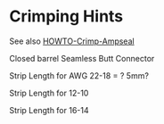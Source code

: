 # Crimping Hints

See also [HOWTO-Crimp-Ampseal](HOWTO-Crimp-Ampseal)

Closed barrel Seamless Butt Connector

Strip Length for AWG 22-18 = ? 5mm?

Strip Length for 12-10

Strip Length for 16-14 